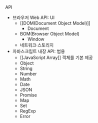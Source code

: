 API
- 브라우저 Web API: UI
	- [[DOM(Document Object Model)]]
		- Document
	- BOM(Browser Object Model)
		- Window
	- 네트워크·스토리지
- 자바스크립트 내장 API: 범용
	- [[JavaScript Array]] 객체를 기본 제공
	- Object
	- String
	- Number
	- Math
	- Date
	- JSON
	- Promise
	- Map
	- Set
	- RegExp
	- Error